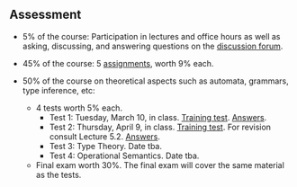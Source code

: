 ## Assessment

- 5% of the course: Participation in lectures and office hours as well as asking, discussing, and answering questions on the [discussion forum](https://groups.google.com/forum/#!forum/chapman-compiler-construction-2020).

- 45% of the course: 5 [assignments](assignments.md), worth 9% each. 

- 50% of the course on theoretical aspects such as automata, grammars, type inference, etc: 
  - 4 tests worth 5% each. 
    - Test 1: Tuesday, March 10, in class. [Training test](Sources/test-1-dfas.pdf). [Answers](Answers/test-1-answer/README.md).
    - Test 2: Thursday, April 9, in class. [Training test](Sources/test-2.md). For revision consult Lecture 5.2. [Answers](Answers/test-2a.md).
    - Test 3: Type Theory. Date tba.
    - Test 4: Operational Semantics. Date tba.
  - Final exam worth 30%. The final exam will cover the same material as the tests. 

  
